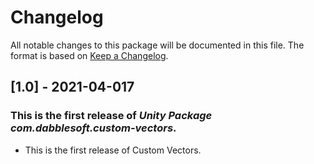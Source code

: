 # Changelog

All notable changes to this package will be documented in this file. The format is based on [Keep a Changelog](http://keepachangelog.com/en/1.0.0/).

## [1.0] - 2021-04-017

### This is the first release of *Unity Package com.dabblesoft.custom-vectors*.

- This is the first release of Custom Vectors.
